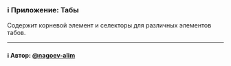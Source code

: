 ### ℹ️ Приложение: Табы

Содержит корневой элемент и селекторы для различных элементов табов. 

-----
#### ℹ️ Автор: [@nagoev-alim](https://github.com/nagoev-alim)

